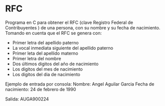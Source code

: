 # RFC
Programa en C para obtener el RFC (clave Registro Federal de Contribuyentes
) de una persona, con su nombre y su fecha de nacimiento. Tomando en cuenta que el RFC se genera con:
- Primer letra del apellido paterno
- La vocal inmediata siguiente del apellido paterno
- Primer leta del apellido materno
- Primer letra del nombre
- Dos últimos digitos del año de nacimiento
- Los dígitos del mes de nacimiento
- Los dígitos del dia de nacimiento

 
 Ejemplo de entrada por consola:
 Nombre: Angel Aguilar Garcia
 Fecha de nacimiento: 24 de febrero de 1990

Salida: AUGA900224


